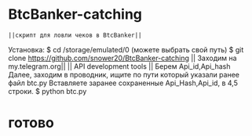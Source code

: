 # BtcBanker-catching
    ||скрипт для ловли чеков в BtcBanker||
Установка:
$ cd /storage/emulated/0 (можете выбрать свой путь)
$ git clone https://github.com/snower20/BtcBanker-catching
    || Заходим на my.telegram.org||
       || API development tools ||
Берем Api_id,Api_hash
Далее, заходим в проводник, ищите по пути который указали ранее файл btc.py
Вставляете заранее сохраненные Api_Hash,Api_id, в 4,5 строки.
$ python btc.py

# готово
